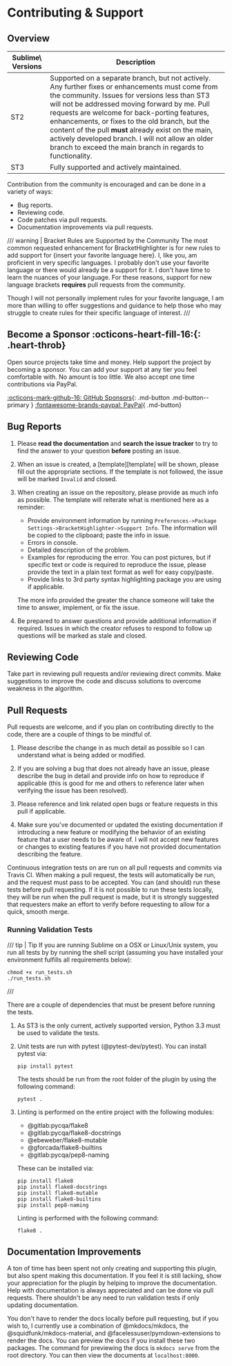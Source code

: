 # Contributing &amp; Support

## Overview

Sublime\ Versions | Description
----------------- | -----------
ST2               | Supported on a separate branch, but not actively.  Any further fixes or enhancements must come from the community.  Issues for versions less than ST3 will not be addressed moving forward by me.  Pull requests are welcome for back-porting features, enhancements, or fixes to the old branch, but the content of the pull **must** already exist on the main, actively developed branch.  I will not allow an older branch to exceed the main branch in regards to functionality. |
ST3               | Fully supported and actively maintained.

Contribution from the community is encouraged and can be done in a variety of ways:

-   Bug reports.
-   Reviewing code.
-   Code patches via pull requests.
-   Documentation improvements via pull requests.

/// warning | Bracket Rules are Supported by the Community
The most common requested enhancement for BracketHighlighter is for new rules to add support for \{insert your
favorite language here}.  I, like you, am proficient in very specific languages.  I probably don't use your favorite
language or there would already be a support for it.  I don't have time to learn the nuances of your language.  For
these reasons, support for new language brackets **requires** pull requests from the community.

Though I will not personally implement rules for your favorite language, I am more than willing to offer suggestions
and guidance to help those who may struggle to create rules for their specific language of interest.
///

## Become a Sponsor :octicons-heart-fill-16:{: .heart-throb}

Open source projects take time and money. Help support the project by becoming a sponsor. You can add your support at
any tier you feel comfortable with. No amount is too little. We also accept one time contributions via PayPal.

[:octicons-mark-github-16: GitHub Sponsors](https://github.com/sponsors/facelessuser){: .md-button .md-button--primary }
[:fontawesome-brands-paypal: PayPal](https://www.paypal.me/facelessuser){ .md-button}

## Bug Reports

1.  Please **read the documentation** and **search the issue tracker** to try to find the answer to your question
    **before** posting an issue.

2.  When an issue is created, a [template][template] will be shown, please fill out the appropriate sections. If the
    template is not followed, the issue will be marked `Invalid` and closed.

3.  When creating an issue on the repository, please provide as much info as possible.  The template will reiterate what
    is mentioned here as a reminder:

    - Provide environment information by running `Preferences->Package Settings->BracketHighlighter->Support Info`. The
      information will be copied to the clipboard; paste the info in issue.
    - Errors in console.
    - Detailed description of the problem.
    - Examples for reproducing the error.  You can post pictures, but if specific text or code is required to reproduce
      the issue, please provide the text in a plain text format as well for easy copy/paste.
    - Provide links to 3rd party syntax highlighting package you are using if applicable.

    The more info provided the greater the chance someone will take the time to answer, implement, or fix the issue.

4.  Be prepared to answer questions and provide additional information if required.  Issues in which the creator refuses
    to respond to follow up questions will be marked as stale and closed.

## Reviewing Code

Take part in reviewing pull requests and/or reviewing direct commits.  Make suggestions to improve the code and discuss
solutions to overcome weakness in the algorithm.

## Pull Requests

Pull requests are welcome, and if you plan on contributing directly to the code, there are a couple of things to be
mindful of.

1.  Please describe the change in as much detail as possible so I can understand what is being added or modified.

2.  If you are solving a bug that does not already have an issue, please describe the bug in detail and provide info on
    how to reproduce if applicable (this is good for me and others to reference later when verifying the issue has been
    resolved).

3.  Please reference and link related open bugs or feature requests in this pull if applicable.

4.  Make sure you've documented or updated the existing documentation if introducing a new feature or modifying the
    behavior of an existing feature that a user needs to be aware of.  I will not accept new features or changes to
    existing features if you have not provided documentation describing the feature.

Continuous integration tests on are run on all pull requests and commits via Travis CI.  When making a pull request, the
tests will automatically be run, and the request must pass to be accepted.  You can (and should) run these tests before
pull requesting.  If it is not possible to run these tests locally, they will be run when the pull request is made, but
it is strongly suggested that requesters make an effort to verify before requesting to allow for a quick, smooth merge.

### Running Validation Tests

/// tip | Tip
If you are running Sublime on a OSX or Linux/Unix system, you run all tests by by running the shell script (assuming
you have installed your environment fulfills all requirements below):

```
chmod +x run_tests.sh
./run_tests.sh
```
///

There are a couple of dependencies that must be present before running the tests.

1.  As ST3 is the only current, actively supported version, Python 3.3 must be used to validate the tests.

2.  Unit tests are run with pytest (@pytest-dev/pytest).  You can install pytest via:

    ```
    pip install pytest
    ```

    The tests should be run from the root folder of the plugin by using the following command:

    ```
    pytest .
    ```

3.  Linting is performed on the entire project with the following modules:

    -   @gitlab:pycqa/flake8
    -   @gitlab:pycqa/flake8-docstrings
    -   @ebeweber/flake8-mutable
    -   @gforcada/flake8-builtins
    -   @gitlab:pycqa/pep8-naming

    These can be installed via:

    ```
    pip install flake8
    pip install flake8-docstrings
    pip install flake8-mutable
    pip install flake8-builtins
    pip install pep8-naming
    ```

    Linting is performed with the following command:

    ```
    flake8 .
    ```

## Documentation Improvements

A ton of time has been spent not only creating and supporting this plugin, but also spent making this documentation. If
you feel it is still lacking, show your appreciation for the plugin by helping to improve the documentation.  Help with
documentation is always appreciated and can be done via pull requests.  There shouldn't be any need to run validation
tests if only updating documentation.

You don't have to render the docs locally before pull requesting, but if you wish to, I currently use a combination of
@mkdocs/mkdocs, the @squidfunk/mkdocs-material, and @facelessuser/pymdown-extensions to render the docs.  You can
preview the docs if you install these two packages.  The command for previewing the docs is `mkdocs serve` from the root
directory. You can then view the documents at `localhost:8000`.
